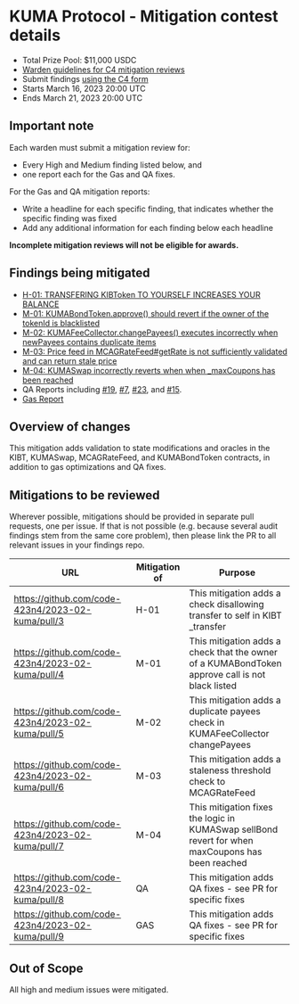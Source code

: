 # KUMA Protocol - Mitigation contest details

- Total Prize Pool: $11,000 USDC
- [Warden guidelines for C4 mitigation reviews](https://code4rena.notion.site/Guidelines-for-Versus-mitigation-reviews-ed10fc5cfbf640bd8dcec66f38b343c4)
- Submit findings [using the C4 form](https://code4rena.com/contests/2023-03-kuma-protocol-versus-mitigation-contest/submit)
- Starts March 16, 2023 20:00 UTC
- Ends March 21, 2023 20:00 UTC

## Important note

Each warden must submit a mitigation review for:

- Every High and Medium finding listed below, and
- one report each for the Gas and QA fixes.

For the Gas and QA mitigation reports:
- Write a headline for each specific finding, that indicates whether the specific finding was fixed
- Add any additional information for each finding below each headline

**Incomplete mitigation reviews will not be eligible for awards.**

## Findings being mitigated

- [H-01: TRANSFERING KIBToken TO YOURSELF INCREASES YOUR BALANCE](https://github.com/code-423n4/2023-02-kuma-findings/issues/3)
- [M-01: KUMABondToken.approve() should revert if the owner of the tokenId is blacklisted](https://github.com/code-423n4/2023-02-kuma-findings/issues/22)
- [M-02: KUMAFeeCollector.changePayees() executes incorrectly when newPayees contains duplicate items ](https://github.com/code-423n4/2023-02-kuma-findings/issues/13)
- [M-03: Price feed in MCAGRateFeed#getRate is not sufficiently validated and can return stale price](https://github.com/code-423n4/2023-02-kuma-findings/issues/11)
- [M-04: KUMASwap incorrectly reverts when when \_maxCoupons has been reached](https://github.com/code-423n4/2023-02-kuma-findings/issues/10)
- QA Reports including [#19](https://github.com/code-423n4/2023-02-kuma-findings/issues/19), [#7](https://github.com/code-423n4/2023-02-kuma-findings/issues/7), [#23](https://github.com/code-423n4/2023-02-kuma-findings/issues/23), and [#15](https://github.com/code-423n4/2023-02-kuma-findings/issues/15).
- [Gas Report](https://github.com/code-423n4/2023-02-kuma-findings/issues/21)

## Overview of changes

This mitigation adds validation to state modifications and oracles in the KIBT, KUMASwap, MCAGRateFeed, and KUMABondToken contracts, in addition to gas optimizations and QA fixes.  


## Mitigations to be reviewed

Wherever possible, mitigations should be provided in separate pull requests, one per issue. If that is not possible (e.g. because several audit findings stem from the same core problem), then please link the PR to all relevant issues in your findings repo.

| URL                                                  | Mitigation of | Purpose                                                                                         |
| ---------------------------------------------------- | ------------- | ----------------------------------------------------------------------------------------------- |
| https://github.com/code-423n4/2023-02-kuma/pull/3    | H-01          | This mitigation adds a check disallowing transfer to self in KIBT _transfer |
| https://github.com/code-423n4/2023-02-kuma/pull/4    | M-01          | This mitigation adds a check that the owner of a KUMABondToken approve call is not black listed |
| https://github.com/code-423n4/2023-02-kuma/pull/5    | M-02          | This mitigation adds a duplicate payees check in KUMAFeeCollector changePayees|
| https://github.com/code-423n4/2023-02-kuma/pull/6 | M-03          | This mitigation adds a staleness threshold check to MCAGRateFeed |
| https://github.com/code-423n4/2023-02-kuma/pull/7| M-04          | This mitigation fixes the logic in KUMASwap sellBond revert for when maxCoupons has been reached|
| https://github.com/code-423n4/2023-02-kuma/pull/8    | QA          | This mitigation adds QA fixes - see PR for specific fixes|
| https://github.com/code-423n4/2023-02-kuma/pull/9    | GAS          |This mitigation adds QA fixes - see PR for specific fixes |

## Out of Scope

All high and medium issues were mitigated.
